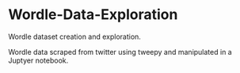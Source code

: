 # Wordle-Data-Exploration
Wordle dataset creation and exploration. 

Wordle data scraped from twitter using tweepy and manipulated in a Juptyer notebook.